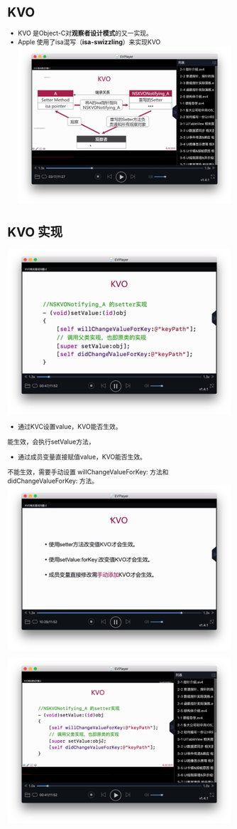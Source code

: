 # KVO
* KVO 是Object-C对**观察者设计模式**的又一实现。
* Apple 使用了isa混写（**isa-swizzling**）来实现KVO ![Jietu20191015-231810](media/15711524048577/Jietu20191015-231810.jpg)

# KVO 实现
![Jietu20191015-233125](media/15711524048577/Jietu20191015-233125.jpg)

* 通过KVC设置value，KVO能否生效。

 能生效，会执行setValue方法，

* 通过成员变量直接赋值value，KVO能否生效。
 
 不能生效，需要手动设置 willChangeValueForKey: 方法和
 didChangeValueForKey: 方法。![Jietu20191015-234936](media/15711524048577/Jietu20191015-234936.jpg)


![-w880](media/15711524048577/15711547288328.jpg)


